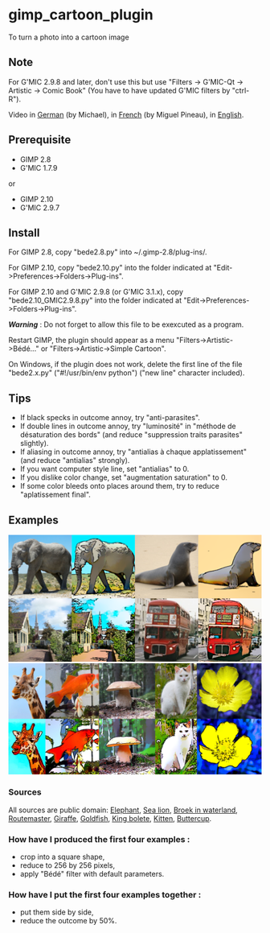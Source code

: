 # gimp_cartoon_plugin
To turn a photo into a cartoon image

## Note
For G'MIC 2.9.8 and later, don't use this but use "Filters -> G'MIC-Qt -> Artistic -> Comic Book" (You have to have updated G'MIC filters by "ctrl-R").

Video in [German](https://www.youtube.com/watch?v=YGjcfiL1WpY) (by Michael), in [French](https://www.youtube.com/watch?v=v9awRDuzDrk) (by Miguel Pineau), in [English](https://www.youtube.com/watch?v=s_wjVWi76Ow).

## Prerequisite
- GIMP 2.8
- G'MIC 1.7.9

or
- GIMP 2.10
- G'MIC 2.9.7

## Install
For GIMP 2.8, copy "bede2.8.py" into ~/.gimp-2.8/plug-ins/.

For GIMP 2.10, copy "bede2.10.py" into the folder indicated at "Edit->Preferences->Folders->Plug-ins".

For GIMP 2.10 and G'MIC 2.9.8 (or G'MIC 3.1.x), copy "bede2.10_GMIC2.9.8.py" into the folder indicated at "Edit->Preferences->Folders->Plug-ins".

***Warning*** : Do not forget to allow this file to be exexcuted as a program.

Restart GIMP, the plugin should appear as a menu "Filters->Artistic->Bédé..." or "Filters->Artistic->Simple Cartoon".

On Windows, if the plugin does not work, delete the first line of the file "bede2.x.py" ("#!/usr/bin/env python") ("new line" character included).

## Tips
- If black specks in outcome annoy, try "anti-parasites".
- If double lines in outcome annoy, try "luminosité" in "méthode de désaturation des bords" (and reduce "suppression traits parasites" slightly).
- If aliasing in outcome annoy, try "antialias à chaque applatissement" (and reduce "antialias" strongly).
- If you want computer style line, set "antialias" to 0.
- If you dislike color change, set "augmentation saturation" to 0.
- If some color bleeds onto places around them, try to reduce "aplatissement final".

## Examples
![Examples](https://raw.githubusercontent.com/cl4cnam/gimp_cartoon_plugin/main/exemples/ExemplesBede2.png)
![Examples](https://raw.githubusercontent.com/cl4cnam/gimp_cartoon_plugin/main/exemples/example.jpg)

### Sources
All sources are public domain: [Elephant](https://fr.wikipedia.org/wiki/Fichier:Elephants_at_Etosha_National_Park03.JPG), [Sea lion](https://fr.wikipedia.org/wiki/Fichier:New_Zealand_Sea_Lion.jpg), [Broek in waterland](https://fr.wikipedia.org/wiki/Fichier:Broek_in_waterland_077.JPG), [Routemaster](https://fr.wikipedia.org/wiki/Fichier:Routemaster.JPG), [Giraffe](https://www.wpclipart.com/animals/G/giraffe/giraffe_photo.jpg.html), [Goldfish](https://www.wpclipart.com/animals/aquatic/fish/G/goldfish/Goldfish_photo_2.jpg.html), [King bolete](https://wpclipart.com/plants/mushroom/mushroom_photos/King_Boletus__Boletus_edulis.jpg.html), [Kitten](https://www.wpclipart.com/animals/cats/cat_photos/kitten_white_sitting.jpg.html), [Buttercup](https://www.wpclipart.com/plants/flowers/_B/buttercup/photos/Ranunculus_gramineus_blossom.jpg.html).

### How have I produced the first four examples :
- crop into a square shape,
- reduce to 256 by 256 pixels,
- apply "Bédé" filter with default parameters.

### How have I put the first four examples together :
- put them side by side,
- reduce the outcome by 50%.
